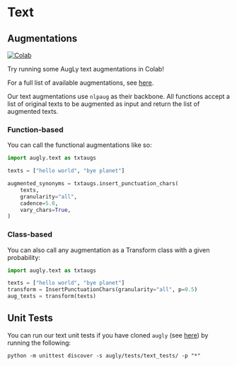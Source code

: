 # Text

## Augmentations

[![Colab](https://colab.research.google.com/assets/colab-badge.svg)](https://colab.research.google.com/github/facebookresearch/AugLy/blob/main/examples/AugLy_text.ipynb)

Try running some AugLy text augmentations in Colab!

For a full list of available augmentations, see [here](__init__.py).

Our text augmentations use `nlpaug` as their backbone. All functions accept a list of original texts to be augmented as input and return the list of augmented texts.

### Function-based

You can call the functional augmentations like so:
```python
import augly.text as txtaugs

texts = ["hello world", "bye planet"]

augmented_synonyms = txtaugs.insert_punctuation_chars(
    texts,
    granularity="all",
    cadence=5.0,
    vary_chars=True,
)
```

### Class-based

You can also call any augmentation as a Transform class with a given probability:
```python
import augly.text as txtaugs

texts = ["hello world", "bye planet"]
transform = InsertPunctuationChars(granularity="all", p=0.5)
aug_texts = transform(texts)
```

## Unit Tests

You can run our text unit tests if you have cloned `augly` (see [here](../../README.md)) by running the following:
```
python -m unittest discover -s augly/tests/text_tests/ -p "*"
```
